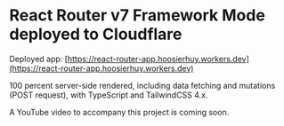 # React Router v7 Framework Mode deployed to Cloudflare

Deployed app: [https://react-router-app.hoosierhuy.workers.dev](https://react-router-app.hoosierhuy.workers.dev)

100 percent server-side rendered, including data fetching and mutations (POST request), with TypeScript and TailwindCSS 4.x.

A YouTube video to accompany this project is coming soon.
